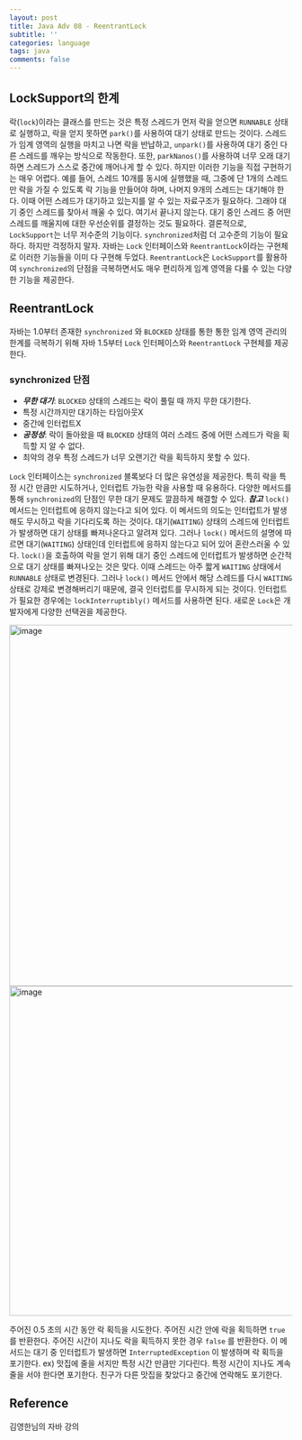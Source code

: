```yaml
---
layout: post
title: Java Adv 08 - ReentrantLock
subtitle: ''
categories: language
tags: java
comments: false
---
```


## LockSupport의 한계

락(`lock`)이라는 클래스를 만드는 것은 특정 스레드가 먼저 락을 얻으면 `RUNNABLE` 상태로 실행하고, 락을 얻지 못하면 `park()`를 사용하여 대기 상태로 만드는 것이다. 스레드가 임계 영역의 실행을 마치고 나면 락을 반납하고, `unpark()`를 사용하여 대기 중인 다른 스레드를 깨우는 방식으로 작동한다. 또한, `parkNanos()`를 사용하여 너무 오래 대기하면 스레드가 스스로 중간에 깨어나게 할 수 있다.
하지만 이러한 기능을 직접 구현하기는 매우 어렵다. 예를 들어, 스레드 10개를 동시에 실행했을 때, 그중에 단 1개의 스레드만 락을 가질 수 있도록 락 기능을 만들어야 하며, 나머지 9개의 스레드는 대기해야 한다. 이때 어떤 스레드가 대기하고 있는지를 알 수 있는 자료구조가 필요하다. 그래야 대기 중인 스레드를 찾아서 깨울 수 있다. 여기서 끝나지 않는다. 대기 중인 스레드 중 어떤 스레드를 깨울지에 대한 우선순위를 결정하는 것도 필요하다.
결론적으로, `LockSupport`는 너무 저수준의 기능이다. `synchronized`처럼 더 고수준의 기능이 필요하다.
하지만 걱정하지 말자. 자바는 `Lock` 인터페이스와 `ReentrantLock`이라는 구현체로 이러한 기능들을 이미 다 구현해 두었다. `ReentrantLock`은 `LockSupport`를 활용하여 `synchronized`의 단점을 극복하면서도 매우 편리하게 임계 영역을 다룰 수 있는 다양한 기능을 제공한다.

## ReentrantLock

자바는 1.0부터 존재한 `synchronized` 와 `BLOCKED` 상태를 통한 통한 임계 영역 관리의 한계를 극복하기 위해 자바 1.5부터 `Lock` 인터페이스와 `ReentrantLock` 구현체를 제공한다.

### synchronized 단점
- ***무한 대기***: `BLOCKED` 상태의 스레드는 락이 풀릴 때 까지 무한 대기한다.
- 특정 시간까지만 대기하는 타임아웃X
- 중간에 인터럽트X
- ***공정성***: 락이 돌아왔을 때 `BLOCKED` 상태의 여러 스레드 중에 어떤 스레드가 락을 획득할 지 알 수 없다.
- 최악의 경우 특정 스레드가 너무 오랜기간 락을 획득하지 못할 수 있다.

`Lock` 인터페이스는 `synchronized` 블록보다 더 많은 유연성을 제공한다. 
특히 락을 특정 시간 만큼만 시도하거나, 인터럽트 가능한 락을 사용할 때 유용하다. 
다양한 메서드를 통해 `synchronized`의 단점인 무한 대기 문제도 깔끔하게 해결할 수 있다.
***참고*** `lock()` 메서드는 인터럽트에 응하지 않는다고 되어 있다. 
이 메서드의 의도는 인터럽트가 발생해도 무시하고 락을 기다리도록 하는 것이다.
대기(`WAITING`) 상태의 스레드에 인터럽트가 발생하면 대기 상태를 빠져나온다고 알려져 있다. 
그러나 `lock()` 메서드의 설명에 따르면 대기(`WAITING`) 상태인데 인터럽트에 응하지 않는다고 되어 있어 혼란스러울 수 있다.
`lock()`을 호출하여 락을 얻기 위해 대기 중인 스레드에 인터럽트가 발생하면 순간적으로 대기 상태를 빠져나오는 것은 맞다. 
이때 스레드는 아주 짧게 `WAITING` 상태에서 `RUNNABLE` 상태로 변경된다. 그러나 `lock()` 메서드 안에서 해당 스레드를 다시 `WAITING` 상태로 강제로 변경해버리기 때문에, 결국 인터럽트를 무시하게 되는 것이다.
인터럽트가 필요한 경우에는 `lockInterruptibly()` 메서드를 사용하면 된다. 
새로운 `Lock`은 개발자에게 다양한 선택권을 제공한다.

<img width="641" alt="image" src="https://github.com/user-attachments/assets/32bc647c-38c3-4197-9222-fb18ec06aba6">
<img width="585" alt="image" src="https://github.com/user-attachments/assets/30fb6902-01c0-4d48-8312-260ff3f5795c">

주어진 0.5 초의 시간 동안 락 획득을 시도한다. 주어진 시간 안에 락을 획득하면 `true` 를 반환한다. 주어진 시간이 지나도 락을 획득하지 못한 경우 `false` 를 반환한다. 이 메서드는 대기 중 인터럽트가 발생하면
`InterruptedException` 이 발생하며 락 획득을 포기한다.
ex) 맛집에 줄을 서지만 특정 시간 만큼만 기다린다. 특정 시간이 지나도 계속 줄을 서야 한다면 포기한다. 친구가
다른 맛집을 찾았다고 중간에 연락해도 포기한다.

## Reference

김영한님의 자바 강의


